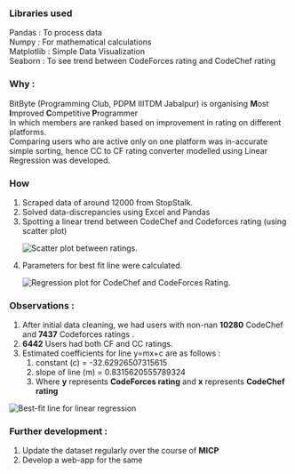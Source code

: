 ### Libraries used
Pandas : To process data <br>
Numpy : For mathematical calculations<br>
Matplotlib : Simple Data Visualization <br>
Seaborn : To see trend between CodeForces rating and CodeChef rating

### Why :
BitByte (Programming Club, PDPM IIITDM Jabalpur) is organising <b>M</b>ost <b>I</b>mproved <b>C</b>ompetitive<b> P</b>rogrammer <br>In which members are ranked based on improvement in rating on different platforms. <br>
Comparing users who are active only on one platform was in-accurate simple sorting, hence CC to CF rating converter modelled using Linear Regression was developed. <p>

### How
<ol>
<li> Scraped data of around 12000 from StopStalk.
<li> Solved data-discrepancies using Excel and Pandas
<li> Spotting a linear trend between CodeChef and Codeforces rating (using scatter plot)

![Scatter plot between ratings.](https://user-images.githubusercontent.com/87320561/209918341-bf33d5ec-9a33-4595-b224-2731b3bd425d.png)


<li> Parameters for best fit line were calculated.

![Regression plot for CodeChef and CodeForces Rating.](https://user-images.githubusercontent.com/87320561/209918288-38a02e41-376e-4f11-8913-2caa7d1cad9d.png)


</ol>

### Observations :
<ol>
  <li>After initial data cleaning, we had users with non-nan <b>10280</b> CodeChef and <b>7437</b> Codeforces ratings .</li>
  <li><b>6442</b> Users had both CF and CC ratings.</li>
  <li>Estimated coefficients for line y=mx+c are as follows :
    <ol>
      <li>constant (c) = -32.62926507315615</li>
      <li>slope of line (m) = 0.8315620555789324</li>
      <li> Where <b>y</b> represents <b>CodeForces rating</b> and <b>x</b> represents <b>CodeChef rating </b> </li>
    </ol>
    </li>
</ol>

![Best-fit line for linear regression](https://user-images.githubusercontent.com/87320561/209919590-d5b82715-9520-4b98-be7b-b6dd2244f5c7.png)
    
### Further development :
<ol>
<li> Update the dataset regularly over the course of <b>MICP</b>
<li> Develop a web-app for the same
</ol>
